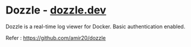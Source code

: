 # Dozzle - [dozzle.dev](https://dozzle.dev/)

Dozzle is a real-time log viewer for Docker. Basic authentication enabled.

Refer : https://github.com/amir20/dozzle

